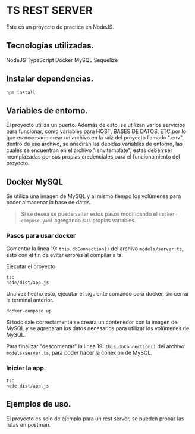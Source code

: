 # TS REST SERVER

Este es un proyecto de practica en NodeJS.

## Tecnologías utilizadas.

NodeJS
TypeScript
Docker
MySQL
Sequelize

## Instalar dependencias.

```
npm install
```

## Variables de entorno.

El proyecto utiliza un puerto. Además de esto, se utilizan varios servicios para funcionar, como variables para HOST, BASES DE DATOS, ETC,por lo que es necesario crear un archivo en la raíz del proyecto llamado ".env", dentro de ese archivo, se añadirán las debidas variables de entorno, las cuales se encuentran en el archivo ".env.template", estas deben ser reemplazadas por sus propias credenciales para el funcionamiento del proyecto.

## Docker MySQL

Se utiliza una imagen de MySQL y al mismo tiempo los volúmenes para poder almacenar la base de datos.

> Si se desea se puede saltar estos pasos modificando el `docker-compose.yaml` agregando sus propias variables.

### Pasos para usar docker

Comentar la linea 19: `this.dbConnection()` del archivo `models/server.ts`, esto con el fin de evitar errores al compilar a ts.

Ejecutar el proyecto

```
tsc
node/dist/app.js
```

Una vez hecho esto, ejecutar el siguiente comando para docker, sin cerrar la terminal anterior.

```
docker-compose up
```

Si todo sale correctamente se creara un contenedor con la imagen de MySQL y se agregaran los datos necesarios para utilizar los volúmenes de MySQL.

Para finalizar "descomentar" la linea 19: `this.dbConnection()` del archivo `models/server.ts`, para poder hacer la conexión de MySQL.

### Iniciar la app.

```
tsc
node dist/app.js
```

## Ejemplos de uso.

El proyecto es solo de ejemplo para un rest server, se pueden probar las rutas en postman.
